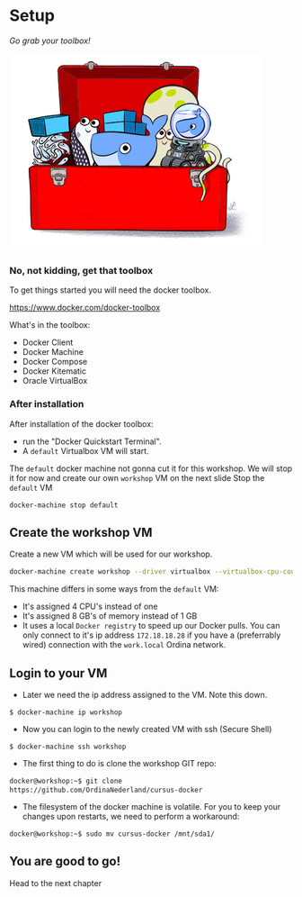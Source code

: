 # Setup
*Go grab your toolbox!*

![logo](images/toolbox.jpg)


### No, not kidding, get that toolbox
To get things started you will need the docker toolbox. 

https://www.docker.com/docker-toolbox

What's in the toolbox:
- Docker Client
- Docker Machine
- Docker Compose
- Docker Kitematic
- Oracle VirtualBox


###  After installation
After installation of the docker toolbox:
- run the "Docker Quickstart Terminal".
 - A `default` Virtualbox VM will start.

The `default` docker machine not gonna cut it for this workshop. We will stop it for now and create our own `workshop` VM on the next slide
Stop the `default` VM

```
docker-machine stop default
```


## Create the workshop VM
Create a new VM which will be used for our workshop.

```bash
docker-machine create workshop --driver virtualbox --virtualbox-cpu-count "4" --virtualbox-memory "8192" --engine-insecure-registry 172.18.18.32/32 --engine-registry-mirror http://172.18.18.32:5000  
```

This machine differs in some ways from the `default` VM:
- It's assigned 4 CPU's instead of one
- It's assigned 8 GB's of memory instead of 1 GB
- It uses a local `Docker registry` to speed up our Docker pulls. You can only connect to it's ip address `172.18.18.28` if you have a (preferrably wired) connection with the `work.local` Ordina network.


## Login to your VM
- Later we need the ip address assigned to the VM. Note this down.

```
$ docker-machine ip workshop
```
- Now you can login to the newly created VM with ssh (Secure Shell)

```
$ docker-machine ssh workshop
```
- The first thing to do is clone the workshop GIT repo:

```
docker@workshop:~$ git clone https://github.com/OrdinaNederland/cursus-docker
```
- The filesystem of the docker machine is volatile. For you to keep your changes upon restarts, we need to perform a workaround:

```
docker@workshop:~$ sudo mv cursus-docker /mnt/sda1/
```


## You are good to go!
Head to the next chapter
